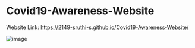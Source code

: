 # Covid19-Awareness-Website

Website Link: https://2149-sruthi-s.github.io/Covid19-Awareness-Website/

![image](https://github.com/2149-SRUTHI-S/Covid19-Awareness-Website/assets/129876043/1f2eb4e3-d448-4d29-bb80-4d867ccc8068)
